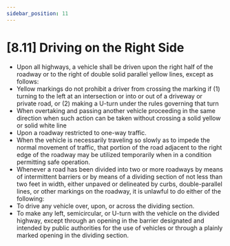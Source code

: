 ```yaml
---
sidebar_position: 11
---
```

# [8.11] Driving on the Right Side

- Upon all highways, a vehicle shall be driven upon the right half of the roadway or to the right of double solid parallel yellow lines, except as follows:
- Yellow markings do not prohibit a driver from crossing the marking if (1) turning to the left at an intersection or into or out of a driveway or private road, or (2) making a U-turn under the rules governing that turn
- When overtaking and passing another vehicle proceeding in the same direction when such action can be taken without crossing a solid yellow or solid white line
- Upon a roadway restricted to one-way traffic.
- When the vehicle is necessarily traveling so slowly as to impede the normal movement of traffic, that portion of the road adjacent to the right edge of the roadway may be utilized temporarily when in a condition permitting safe operation.
- Whenever a road has been divided into two or more roadways by means of intermittent barriers or by means of a dividing section of not less than two feet in width, either unpaved or delineated by curbs, double-parallel lines, or other markings on the roadway, it is unlawful to do either of the following:
- To drive any vehicle over, upon, or across the dividing section.
- To make any left, semicircular, or U-turn with the vehicle on the divided highway, except through an opening in the barrier designated and intended by public authorities for the use of vehicles or through a plainly marked opening in the dividing section.
